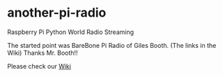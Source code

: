 # another-pi-radio
Raspberry Pi Python World Radio Streaming


The started point was BareBone Pi Radio of Giles Booth. 
(The links in the Wiki)
Thanks Mr. Booth!!


Please check our <a href="https://github.com/vwpolo/another-pi-radio/wiki">Wiki</a>
